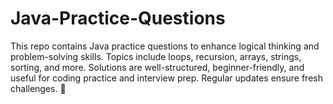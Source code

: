 # Java-Practice-Questions
This repo contains Java practice questions to enhance logical thinking and problem-solving skills. Topics include loops, recursion, arrays, strings, sorting, and more. Solutions are well-structured, beginner-friendly, and useful for coding practice and interview prep. Regular updates ensure fresh challenges. 🚀
